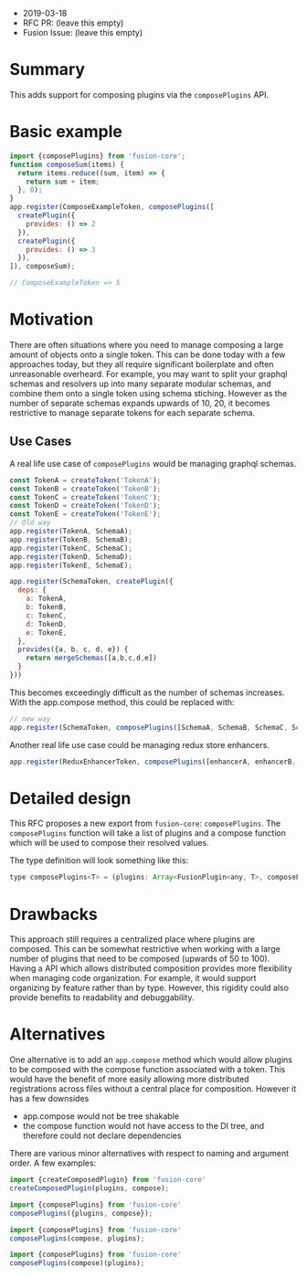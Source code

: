 * 2019-03-18
* RFC PR: (leave this empty)
* Fusion Issue: (leave this empty)

# Summary

This adds support for composing plugins via the `composePlugins` API.

# Basic example

```js
import {composePlugins} from 'fusion-core';
function composeSum(items) {
  return items.reduce((sum, item) => {
    return sum + item;
  }, 0);
}
app.register(ComposeExampleToken, composePlugins([
  createPlugin({
    provides: () => 2
  }),
  createPlugin({
    provides: () => 3
  }),
]), composeSum);

// ComposeExampleToken => 5
```

# Motivation

There are often situations where you need to manage composing a large amount of objects onto a single token. This can be done today with a few approaches today,
but they all require significant boilerplate and often unreasonable overheard. For example, you may want to split your graphql schemas and resolvers up into many
separate modular schemas, and combine them onto a single token using schema stiching. However as the number of separate schemas expands upwards of 10, 20, it 
becomes restrictive to manage separate tokens for each separate schema.

## Use Cases

A real life use case of `composePlugins` would be managing graphql schemas.

```js
const TokenA = createToken('TokenA');
const TokenB = createToken('TokenB');
const TokenC = createToken('TokenC');
const TokenD = createToken('TokenD');
const TokenE = createToken('TokenE');
// Old way
app.register(TokenA, SchemaA);
app.register(TokenB, SchemaB);
app.register(TokenC, SchemaC);
app.register(TokenD, SchemaD);
app.register(TokenE, SchemaE);

app.register(SchemaToken, createPlugin({
  deps: {
    a: TokenA,
    b: TokenB,
    c: TokenC,
    d: TokenD,
    e: TokenE,
  },
  provides({a, b, c, d, e}) {
    return mergeSchemas([a,b,c,d,e])
  }
}))
```

This becomes exceedingly difficult as the number of schemas increases. With the app.compose method, this could be replaced with:

```js
// new way
app.register(SchemaToken, composePlugins([SchemaA, SchemaB, SchemaC, SchemaD, SchemaE], composeFn));
```

Another real life use case could be managing redux store enhancers.

```js
app.register(ReduxEnhancerToken, composePlugins([enhancerA, enhancerB, enhancerC], composeFn)
```

# Detailed design

This RFC proposes a new export from `fusion-core`: `composePlugins`. The `composePlugins` function will take a list of plugins and a compose function which
will be used to compose their resolved values. 

The type definition will look something like this:
```js
type composePlugins<T> = (plugins: Array<FusionPlugin<any, T>, composeFn: (values: Array<T>) => T): FusionPlugin<any, T>;
```

# Drawbacks

This approach still requires a centralized place where plugins are composed. This can be somewhat restrictive when working with a large number of plugins that need
to be composed (upwards of 50 to 100). Having a API which allows distributed composition provides more flexibility when managing code organization. For example, it
would support organizing by feature rather than by type. However, this rigidity could also provide benefits to readability and debuggability. 

# Alternatives

One alternative is to add an `app.compose` method which would allow plugins to be composed with the compose function associated with a token. This would
have the benefit of more easily allowing more distributed registrations across files without a central place for composition. However it has a few downsides

- app.compose would not be tree shakable
- the compose function would not have access to the DI tree, and therefore could not declare dependencies

There are various minor alternatives with respect to naming and argument order. A few examples:

```js
import {createComposedPlugin} from 'fusion-core'
createComposedPlugin(plugins, compose);
```

```js
import {composePlugins} from 'fusion-core'
composePlugins({plugins, compose});
```

```js
import {composePlugins} from 'fusion-core'
composePlugins(compose, plugins);
```

```js
import {composePlugins} from 'fusion-core'
composePlugins(compose)(plugins);
```